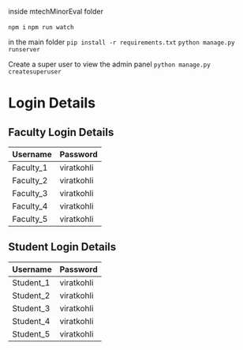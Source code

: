 inside mtechMinorEval folder

`npm i`
`npm run watch`

in the main folder 
`pip install -r requirements.txt`
`python manage.py runserver`



Create a super user to view the admin panel
`python manage.py createsuperuser`

# Login Details

## Faculty Login Details

| Username   | Password   |
|------------|------------|
| Faculty_1  | viratkohli  |
| Faculty_2  | viratkohli  |
| Faculty_3  | viratkohli  |
| Faculty_4  | viratkohli  |
| Faculty_5  | viratkohli  |

## Student Login Details

| Username   | Password   |
|------------|------------|
| Student_1  | viratkohli  |
| Student_2  | viratkohli  |
| Student_3  | viratkohli  |
| Student_4  | viratkohli  |
| Student_5  | viratkohli  |
